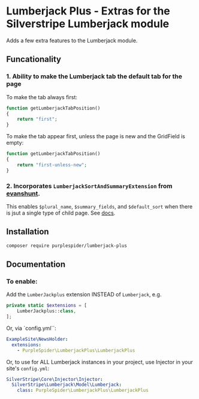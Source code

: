 # Lumberjack Plus - Extras for the Silverstripe Lumberjack module

Adds a few extra features to the Lumberjack module.

## Funcationality
### 1. Ability to make the Lumberjack tab the default tab for the page
To make the tab always first:
```php
function getLumberjackTabPosition()
{
    return "first";
}
```
To make the tab appear first, unless the page is new and the GridField is empty:
```php
function getLumberjackTabPosition()
{
    return "first-unless-new";
}
```

### 2. Incorporates `LumberjackSortAndSummaryExtension` from [evanshunt](https://github.com/evanshunt/lumberjack-sort-and-summary).
This enables `$plural_name`, `$summary_fields`, and `$default_sort` when there is jsut a single type of child page. See [docs](https://github.com/evanshunt/lumberjack-sort-and-summary).

## Installation

```sh
composer require purplespider/lumberjack-plus
```

## Documentation

### To enable:
Add the `LumberJackplus` extension INSTEAD of `Lumberjack`, e.g.

```php
private static $extensions = [
    LumberJackplus::class,
];
```

Or, via `config.yml``:
```yml
ExampleSite\NewsHolder:
  extensions:
    - PurpleSpider\LumberjackPlus\LumberjackPlus
```

Or, to use for ALL Lumberjack instances in your project, use Injector in your site's `config.yml`:
```yml
SilverStripe\Core\Injector\Injector:
  SilverStripe\Lumberjack\Model\Lumberjack:
    class: PurpleSpider\LumberjackPlus\LumberjackPlus
```